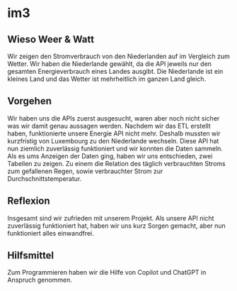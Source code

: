 # im3
 
## Wieso Weer & Watt
Wir zeigen den Stromverbrauch von den Niederlanden auf im Vergleich zum Wetter. Wir haben die Niederlande gewählt, da die API jeweils nur den gesamten Energieverbrauch eines Landes ausgibt. Die Niederlande ist ein kleines Land und das Wetter ist mehrheitlich im ganzen Land gleich.

## Vorgehen
Wir haben uns die APIs zuerst ausgesucht, waren aber noch nicht sicher was wir damit genau aussagen werden. Nachdem wir das ETL erstellt haben, funktionierte unsere Energie API nicht mehr. Deshalb mussten wir kurzfristig von Luxembourg zu den Niederlande wechseln. Diese API hat nun ziemlich zuverlässig funktioniert und wir konnten die Daten sammeln. Als es ums Anzeigen der Daten ging, haben wir uns entschieden, zwei Tabellen zu zeigen. Zu einem die Relation des täglich verbrauchten Stroms zum gefallenen Regen, sowie verbrauchter Strom zur Durchschnittstemperatur.

## Reflexion
Insgesamt sind wir zufrieden mit unserem Projekt. Als unsere API nicht zuverlässig funktioniert hat, haben wir uns kurz Sorgen gemacht, aber nun funktioniert alles einwandfrei.

## Hilfsmittel
Zum Programmieren haben wir die Hilfe von Copilot und ChatGPT in Anspruch genommen.
